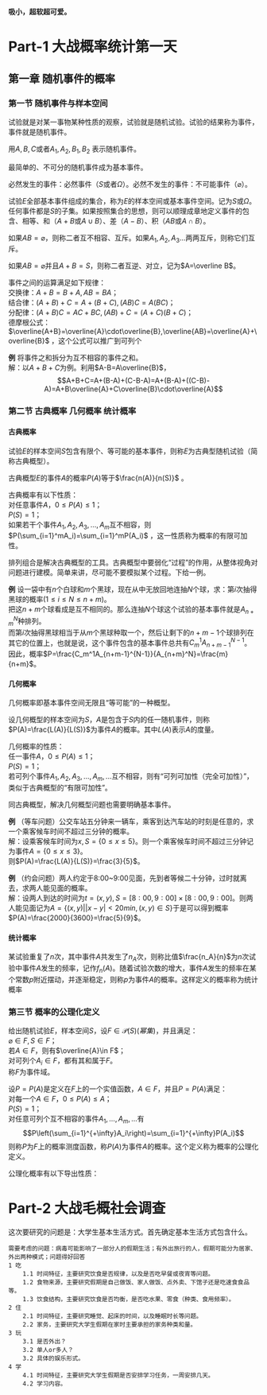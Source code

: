 **吸小，超软超可爱。**

# Part-1  大战概率统计第一天

## 第一章  随机事件的概率

### 第一节  随机事件与样本空间

试验就是对某一事物某种性质的观察，试验就是随机试验。试验的结果称为事件，事件就是随机事件。

用$A, B, C$或者$A_1, A_2, B_1, B_2$ 表示随机事件。

最简单的、不可分的随机事件成为基本事件。

必然发生的事件：必然事件（$S$或者$\Omega$）。必然不发生的事件：不可能事件（$\varnothing$）。

试验$E$全部基本事件组成的集合，称为$E$的样本空间或基本事件空间。记为$S$或$\Omega$。任何事件都是$S$的子集。如果按照集合的思想，则可以顺理成章地定义事件的包含、相等、和（$A+B$或$A\cup B$）、差（$A-B$）、积（$AB$或$A\cap B$）。

如果$AB=\varnothing$，则称二者互不相容、互斥。如果$A_1,A_2,A_3...$两两互斥，则称它们互斥。

如果$AB=\varnothing$并且$A+B=S$，则称二者互逆、对立，记为$A=\overline B$。

事件之间的运算满足如下规律：<br>交换律：$A+B=B+A,AB=BA$；<br>结合律：$(A+B)+C=A+(B+C),(AB)C=A(BC)$；<br>分配律：$(A+B)C=AC+BC,(AB)+C=(A+C)(B+C)$；<br>德摩根公式：$\overline{A+B}=\overline{A}\cdot\overline{B},\overline{AB}=\overline{A}+\overline{B}$ ，这个公式可以推广到可列个

**例** 将事件之和拆分为互不相容的事件之和。<br>解：以$A+B+C$为例。利用$A-B=A\overline{B}$，$$A+B+C=A+(B-A)+(C-B-A)=A+(B-A)+((C-B)-A)=A+B\overline{A}+C\overline{B}\cdot\overline{A}$$
### 第二节  古典概率  几何概率  统计概率

#### 古典概率

试验$E$的样本空间$S$包含有限个、等可能的基本事件，则称$E$为古典型随机试验（简称古典概型）。

古典概型$E$的事件$A$的概率$P(A)$等于$\frac{n(A)}{n(S)}$ 。

古典概率有以下性质：<br>对任意事件$A$，$0\leq P(A)\leq 1$；<br>$P(S)=1$；<br>如果若干个事件$A_1,A_2,A_3,...,A_m$互不相容，则$P(\sum_{i=1}^mA_i)=\sum_{i=1}^mP(A_i)$ ，这一性质称为概率的有限可加性。

排列组合是解决古典概型的工具。古典概型中要弱化“过程”的作用，从整体视角对问题进行建模。简单来讲，尽可能不要模拟某个过程。下给一例。

**例** 设一袋中有$n$个白球和$m$个黑球，现在从中无放回地连抽$N$个球，求：第$i$次抽得黑球的概率$(1\leq i\leq N\leq n+m)$。<br>把这$n+m$个球看成是互不相同的。那么连抽$N$个球这个试验的基本事件就是$A_{n+m}^N$种排列。<br>而第$i$次抽得黑球相当于从$m$个黑球种取一个，然后让剩下的$n+m-1$个球排列在其它的位置上，也就是说，这个事件包含的基本事件总共有$C_m^1A_{n+m-1}^{N-1}$。<br>因此，概率$P=\frac{C_m^1A_{n+m-1}^{N-1}}{A_{n+m}^N}=\frac{m}{n+m}$。

#### 几何概率

几何概率即基本事件空间无限且“等可能”的一种概型。

设几何概型的样本空间为$S$，$A$是包含于$S$内的任一随机事件，则称$P(A)=\frac{L(A)}{L(S)}$为事件$A$的概率。其中$L(A)$表示$A$的度量。

几何概率的性质：<br>任一事件$A$，$0\leq P(A)\leq 1$；<br>$P(S)=1$；<br>若可列个事件$A_1,A_2,A_3,...,A_m,...$互不相容，则有“可列可加性（完全可加性）”，类似于古典概型的“有限可加性”。

同古典概型，解决几何概型问题也需要明确基本事件。

**例** （等车问题）公交车站五分钟来一辆车，乘客到达汽车站的时刻是任意的，求一个乘客候车时间不超过三分钟的概率。<br>解：设乘客候车时间为$x,S=\{0\leq x\leq 5\}$。则一个乘客候车时间不超过三分钟记为事件$A=\{0\leq x\leq 3\}$。<br>则$P(A)=\frac{L(A)}{L(S)}=\frac{3}{5}$。

**例** （约会问题）两人约定于8:00~9:00见面，先到者等候二十分钟，过时就离去，求两人能见面的概率。<br>解：设两人到达的时间为$t=(x,y),S=[8:00,9:00]\times[8:00,9:00]$。则两人能见面记为$A=\{(x,y)||x-y|<20min,(x,y)\in S\}$于是可以得到概率$P(A)=\frac{2000}{3600}=\frac{5}{9}$。

#### 统计概率

某试验重复了$n$次，其中事件$A$共发生了$n_A$次，则称比值$\frac{n_A}{n}$为$n$次试验中事件$A$发生的频率，记作$f_n(A)$。随着试验次数的增大，事件$A$发生的频率在某个常数$p$附近摆动，并逐渐稳定，则称$p$为事件$A$的概率。这样定义的概率称为统计概率

### 第三节  概率的公理化定义

给出随机试验$E$，样本空间$S$，设$F\in \mathcal P(S)(幂集)$，并且满足：<br>$\varnothing\in F, S\in F$；<br>若$A\in F$，则有$\overline{A}\in F$；<br>对可列个$A_i\in F$，都有其和属于$F$。<br>称$F$为事件域。

设$P=P(A)$是定义在$F$上的一个实值函数，$A\in F$，并且$P=P(A)$满足：<br>对每一个$A\in F$，$0\leq P(A)\leq A$；<br>$P(S)=1$；<br>对任意可列个互不相容的事件$A_1,...,A_m,...$有$$P\left(\sum_{i=1}^{+\infty}A_i\right)=\sum_{i=1}^{+\infty}P(A_i)$$
则称$P$为$F$上的概率测度函数，称$P(A)$为事件$A$的概率。这个定义称为概率的公理化定义。

公理化概率有以下导出性质：<br>

# Part-2  大战毛概社会调查

这次要研究的问题是：大学生基本生活方式。首先确定基本生活方式包含什么。

```
需要考虑的问题：病毒可能影响了一部分人的假期生活；有外出旅行的人，假期可能分为居家、外出两种模式；问题得好回答
1 吃
	1.1 时间特征，主要研究饮食是否规律，以及是否吃早餐或夜宵等问题。
	1.2 食物来源，主要研究假期是自己做饭、家人做饭、点外卖、下馆子还是吃速食食品等。
	1.3 饮食结构，主要研究饮食是否均衡，是否吃水果、零食（种类、食用频率）。
2 住
	2.1 时间特征，主要研究睡觉、起床的时间，以及睡眠时长等问题。
	2.2 家务，主要研究大学生假期在家时主要承担的家务种类和量。
3 玩
	3.1 是否外出？
	3.2 单人or多人？
	3.2 具体的娱乐形式。
4 学
	4.1 时间特征，主要研究大学生假期是否安排学习任务，一周安排几天。
	4.2 学习内容。
```
